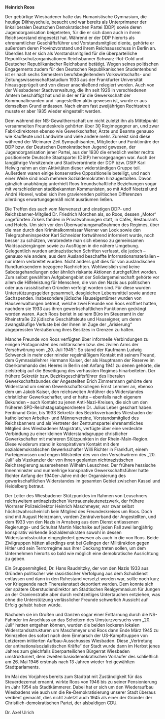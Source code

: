 **Heinrich Roos**

Der gebürtige Wiesbadener hatte das Humanistische Gymnasium, die heutige
Diltheyschule, besucht und war bereits als Unterprimaner der
linksliberalen Deutschen Demokratischen Partei (DDP) sowie deren
Jugendorganisation beigetreten, für die er sich dann auch in ihrem
Reichsvorstand eingesetzt hat. Während er der DDP hierorts als
ehrenamtlicher Geschäftsführer und Vorstandsmitglied diente, gehörte er
außerdem deren Provinzvorstand und ihrem Reichsausschuss in Berlin an.
Überdies hat er sich als Vorstandsmitglied für die überparteiliche
Republikschutzorganisationen Reichsbanner Schwarz-Rot-Gold und Deutscher
Republikanischer Reichsbund betätigt. Wegen seines politischen
Engagements zudem für den Deutschen Republikanischen Studentenbund ist
er nach sechs Semestern berufsbegleitendem Volkswirtschafts- und
Zeitungswissenschaftsstudium 1933 aus der Frankfurter Universität
hinausgeprügelt und von dieser anschließend relegiert worden. Auch von
der Wiesbadener Stadtverwaltung, die ihn seit 1926 in verschiedenen
Ämtern beschäftigt hat und in der er für die Gewerkschaft der
Kommunalbeamten und -angestellten aktiv gewesen ist, wurde er aus
demselben Grund entlassen. Nach einem fast zweijährigen Rechtsstreit
musste er aber 1935 wieder eingestellt werden.

Dem während der NS-Gewaltherrschaft um nicht zuletzt ihn als Mittelpunkt
versammelten Freundeskreis gehörten über 30 Regimegegner an, und zwar
Fabrikdirektoren ebenso wie Gewerkschafter, Ärzte und Beamte genauso wie
Kaufleute und Landwirte und viele andere mehr. Zumeist sind diese
während der Weimarer Zeit Sympathisanten, Mitglieder und Funktionäre der
DDP bzw. der Deutschen Demokratischen Jugend gewesen, der
Jugendorganisation jener Partei, aus der 1930 die erheblich weiter
rechts positionierte Deutsche Staatspartei (DStP) hervorgegangen war.
Auch der langjährige Vorsitzende und Stadtverordnete der DDP bzw. DStP
Karl Helwig nahm an den Aktivitäten dieser widerständigen Gruppe teil.
Außerdem waren einige konservative Oppositionelle beteiligt, und nach
einer Weile sind noch mehrere Sozialdemokraten hinzugestoßen. Davon
gänzlich unabhängig unterhielt Roos freundschaftliche Beziehungen sogar
mit verschiedenen stadtbekannten Kommunisten, so mit Adolf Noetzel und
André Hoevel, wobei sich ihre gravierenden politischen Differenzen
allerdings erwartungsgemäß nicht ausräumen ließen.

Die Treffen des auch vom Nervenarzt und einstigen DDP- und
Reichsbanner-Mitglied Dr. Friedrich Mörchen als, so Roos, dessen „Motor“
angeführten Zirkels fanden in Privatwohnungen statt, in Cafés,
Restaurants und Hotels. Um sich vor den Überwachungsmaßnahmen des
Regimes, über die man durch den Kriminalkommissar Werner van Look sowie
den Telegrapheninspektor Karl Schneider fortwährend informiert wurde,
noch besser zu schützen, verabredete man sich ebenso zu gemeinsamen
Waldspaziergängen sowie zu Ausflügen in die nähere Umgebung.
Gelegentlich wurden antinazistischen Schriften verfasst, die jedoch –
genauso wie andere, aus dem Ausland beschaffte Informationsmaterialien –
nur intern verbreitet wurden. Nicht anders galt dies für von
ausländischen Rundfunksendern bezogene Nachrichten. Wohlweislich sind
keine Sabotagehandlungen oder ähnlich riskante Aktionen durchgeführt
worden. Zum selbst gewählten Aufgabengebiet der Solidargemeinschaft
gehörte vor allem die Hilfeleistung für Menschen, die von den Nazis aus
politischen oder aus rassistischen Gründen verfolgt worden sind. Für
diese wurden Unterstützungsgelder gesammelt, desgleichen Lebensmittel
sowie andere Sachspenden. Insbesondere jüdische Hauseigentümer wurden
von Hausverwaltungen betreut, welche zwei Freunde von Roos eröffnet
hatten, nachdem sie 1933 aus ihren gewerkschaftlichen Funktionen
gedrängt worden waren. Auch Roos beriet in seinem Büro im Steueramt in
der Rheinstraße 22 jüdische Geschäftsleute und Hauseigner, um deren
zwangsläufige Verluste bei der ihnen im Zuge der „Arisierung“
abgepressten Veräußerung ihres Besitzes in Grenzen zu halten.

Manche Freunde von Roos verfügten über informelle Verbindungen zu
einigen Protagonisten des militärischen bzw. des zivilen Arms der
Verschwörung vom „20. Juli 1945“: So stand der Kaufmann Ludwig Schwenck
in mehr oder minder regelmäßigem Kontakt mit seinem Freund, dem
Gymnasiallehrer Hermann Kaiser, der als Hauptmann der Reserve im
Oberkommando des Heeres in Berlin seit Anfang 1941 zu denen gehörte, die
zielstrebig auf die Beseitigung des verhassten Regimes hinarbeiteten.
Der frühere Sekretär bzw. Bezirksgeschäftsführer des liberalen
Gewerkschaftsbundes der Angestellten Erich Zimmermann gehörte dem
Widerstand um seinen Gewerkschaftskollegen Ernst Lemmer an, ebenso dem
um Jakob Kaiser, den reichsweiten Anführer des Widerstandes christlicher
Gewerkschafter, und er hatte – ebenfalls nach eigenem Bekunden – auch
Kontakt zu jenen Anti-Nazi-Kreisen, die sich um den früheren
SPD-Reichstagsabgeordneten Dr. Julius Leber geschart haben. Ferdinand
Grün, bis 1933 Sekretär des Bezirksverbandes Wiesbaden der katholischen
Arbeiter- und Männervereine, Vorstandsmitglied des Reichsbanners und als
Vertreter der Zentrumspartei ehrenamtliches Mitglied des Wiesbadener
Magistrats, verfügte über eine verdeckte Verbindung zu einer kleinen
Widerstandsgruppe christlicher Gewerkschafter mit mehreren Stützpunkten
in der Rhein-Main-Region. Diese wiederum stand in konspirativem Kontakt
mit dem sozialdemokratischen Gewerkschafter Willi Richter in Frankfurt,
einem Parteigenossen und engen Mitstreiter des von den Verschwörern des
„20. Juli“ als Vizekanzler der von ihnen geplanten nichtnazistischen
Reichsregierung ausersehenen Wilhelm Leuschner. Der frühere hessische
Innenminister und nunmehrige konspirative Gewerkschaftsführer hatte
Richter Anfang der 1940er-Jahre mit der Organisierung des
gewerkschaftlichen Widerstandes im gesamten Gebiet zwischen Kassel und
Heidelberg betraut.

Der Leiter des Wiesbadener Stützpunktes im Rahmen von Leuschners
reichsweitem antinazistischen Vertrauensleutenetzwerk, der frühere
Wormser Polizeidirektor Heinrich Maschmeyer, war zwar selbst
höchstwahrscheinlich kein Mitglied des Freundeskreises um Roos. Doch
sind mit August Heinzmann, vordem Zentralverband der Angestellten, und
dem 1933 von den Nazis in Arnsberg aus dem Dienst entlassenen
Regierungs- und Schulrat Martin Nischalke auf jeden Fall zwei langjährig
konspirativ wirkende Sozialdemokraten sowohl in dessen
Widerstandsstruktur eingegliedert gewesen als auch in die von Roos.
Beide Zivilgruppen hätten allerdings erst bei Gelingen der Militäraktion
gegen Hitler und sein Terrorregime aus ihrer Deckung treten sollen, um
dem Unternehmen hierorts so bald wie möglich eine demokratische
Ausrichtung zu geben.

Ein Gruppenmitglied, Dr. Hans Raudnitzky, der von den Nazis 1933 aus
Gründen politischer wie rassistischer Verfolgung aus dem Schuldienst
entlassen und dann in den Ruhestand versetzt worden war, sollte noch
kurz vor Kriegsende nach Theresienstadt deportiert werden. Dem konnte
sich der spätere Oberstudiendirektor am Städtischen Realgymnasium für
Jungen an der Oranienstraße aber durch rechtzeitiges Untertauchen
entziehen, was ohne die Unterstützung verlässlicher Freunde schwerlich
Aussicht auf Erfolg gehabt haben würde.

Nachdem sie im Großen und Ganzen sogar einer Enttarnung durch die
NS-Fahnder im Anschluss an das Scheitern des Umsturzversuchs vom „20.
Juli“ hatten entgehen können, wurden die beiden lockeren lokalen
Widerstandsstrukturen um Maschmeyer und Roos dann Ende März 1945 zu
Keimzellen des sofort nach dem Einmarsch der US-Kampftruppen von
Letzterem initiierten Aufbau-Ausschusses Wiesbaden. Diese „Vertretung
der antinationalsozialistischen Kräfte“ der Stadt wurde dann im Herbst
jenes Jahres zum gleichfalls überparteilichen Bürgerrat Wiesbaden
umstrukturiert, dem zweiten basisdemokratischen Vorläufer des
schließlich am 26. Mai 1946 erstmals nach 13 Jahren wieder frei
gewählten Stadtparlaments.

Im Mai des Vorjahres bereits zum Stadtrat mit Zuständigkeit für das
Steuerdezernat ernannt, wirkte Roos von 1946 bis zu seiner Pensionierung
im Jahr 1954 als Stadtkämmerer. Dabei hat er sich um den Wiederaufbau
Wiesbadens wie auch um die Re-Demokratisierung unserer Stadt überaus
verdient gemacht, dies nicht zuletzt auch 1945 als einer der Gründer der
Christlich-demokratischen Partei, der alsbaldigen CDU.

Dr. Axel Ulrich
